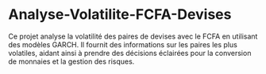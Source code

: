 # Analyse-Volatilite-FCFA-Devises
Ce projet analyse la volatilité des paires de devises avec le FCFA en utilisant des modèles GARCH. Il fournit des informations sur les paires les plus volatiles, aidant ainsi à prendre des décisions éclairées pour la conversion de monnaies et la gestion des risques.
